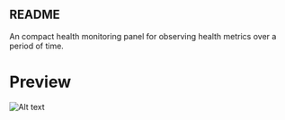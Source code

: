 ## README

An compact health monitoring panel for observing health metrics over a period of time.

# Preview
![Alt text](https://github.com/Andres-AM/health-dashboard/tree/main/Others/Dashboard.jpg)

 
